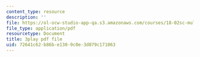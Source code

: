 ```yaml
---
content_type: resource
description: ''
file: https://ol-ocw-studio-app-qa.s3.amazonaws.com/courses/18-02sc-multivariable-calculus-fall-2010/72641c62b86be1309c0e3d079c171063_9rVojYcPeoU.pdf
file_type: application/pdf
resourcetype: Document
title: 3play pdf file
uid: 72641c62-b86b-e130-9c0e-3d079c171063
---
```

